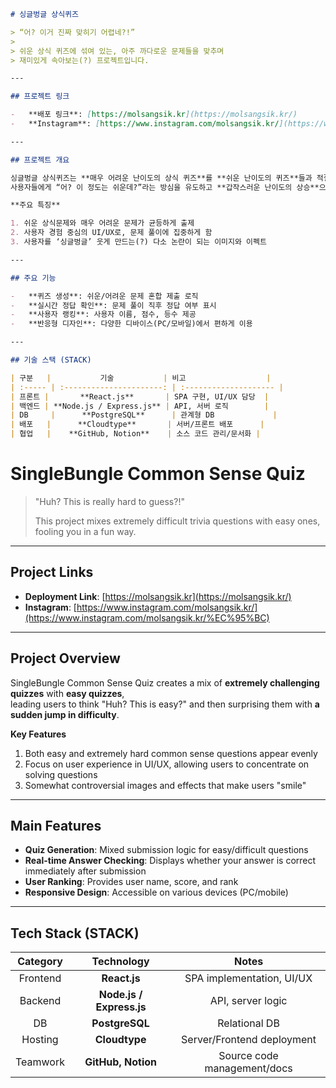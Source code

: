 ```markdown
# 싱글벙글 상식퀴즈

> “어? 이거 진짜 맞히기 어렵네?!”
>
> 쉬운 상식 퀴즈에 섞여 있는, 아주 까다로운 문제들을 맞추며  
> 재미있게 속아보는(?) 프로젝트입니다.

---

## 프로젝트 링크

-   **배포 링크**: [https://molsangsik.kr](https://molsangsik.kr/)
-   **Instagram**: [https://www.instagram.com/molsangsik.kr/](https://www.instagram.com/molsangsik.kr/%EC%95%BC)

---

## 프로젝트 개요

싱글벙글 상식퀴즈는 **매우 어려운 난이도의 상식 퀴즈**를 **쉬운 난이도의 퀴즈**들과 적절히 섞어 출제하여,  
사용자들에게 “어? 이 정도는 쉬운데?”라는 방심을 유도하고 **갑작스러운 난이도의 상승**으로 놀라게 만드는 것을 목표로 합니다.

**주요 특징**

1. 쉬운 상식문제와 매우 어려운 문제가 균등하게 출제
2. 사용자 경험 중심의 UI/UX로, 문제 풀이에 집중하게 함
3. 사용자를 ‘싱글벙글’ 웃게 만드는(?) 다소 논란이 되는 이미지와 이펙트

---

## 주요 기능

-   **퀴즈 생성**: 쉬운/어려운 문제 혼합 제출 로직
-   **실시간 정답 확인**: 문제 풀이 직후 정답 여부 표시
-   **사용자 랭킹**: 사용자 이름, 점수, 등수 제공
-   **반응형 디자인**: 다양한 디바이스(PC/모바일)에서 편하게 이용

---

## 기술 스택 (STACK)

| 구분   |           기술           | 비고                  |
| :----- | :----------------------: | :-------------------- |
| 프론트 |       **React.js**       | SPA 구현, UI/UX 담당  |
| 백엔드 | **Node.js / Express.js** | API, 서버 로직        |
| DB     |      **PostgreSQL**      | 관계형 DB             |
| 배포   |      **Cloudtype**       | 서버/프론트 배포      |
| 협업   |    **GitHub, Notion**    | 소스 코드 관리/문서화 |
```

# SingleBungle Common Sense Quiz

> "Huh? This is really hard to guess?!"
>
> This project mixes extremely difficult trivia questions with easy ones,
> fooling you in a fun way.

---

## Project Links

-   **Deployment Link**: [https://molsangsik.kr](https://molsangsik.kr/)
-   **Instagram**: [https://www.instagram.com/molsangsik.kr/](https://www.instagram.com/molsangsik.kr/%EC%95%BC)

---

## Project Overview

SingleBungle Common Sense Quiz creates a mix of **extremely challenging quizzes** with **easy quizzes**,  
leading users to think "Huh? This is easy?" and then surprising them with **a sudden jump in difficulty**.

**Key Features**

1. Both easy and extremely hard common sense questions appear evenly
2. Focus on user experience in UI/UX, allowing users to concentrate on solving questions
3. Somewhat controversial images and effects that make users "smile"

---

## Main Features

-   **Quiz Generation**: Mixed submission logic for easy/difficult questions
-   **Real-time Answer Checking**: Displays whether your answer is correct immediately after submission
-   **User Ranking**: Provides user name, score, and rank
-   **Responsive Design**: Accessible on various devices (PC/mobile)

---

## Tech Stack (STACK)

| Category |        Technology        |            Notes            |
| :------: | :----------------------: | :-------------------------: |
| Frontend |       **React.js**       |  SPA implementation, UI/UX  |
| Backend  | **Node.js / Express.js** |      API, server logic      |
|    DB    |      **PostgreSQL**      |        Relational DB        |
| Hosting  |      **Cloudtype**       | Server/Frontend deployment  |
| Teamwork |    **GitHub, Notion**    | Source code management/docs |
